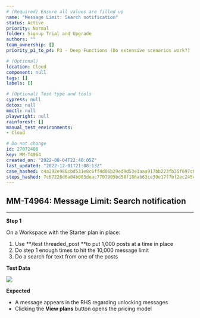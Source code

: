```yaml
---
# (Required) Ensure all values are filled up
name: "Message Limit: Search notification"
status: Active
priority: Normal
folder: Signup Trial and Upgrade
authors: ""
team_ownership: []
priority_p1_to_p4: P3 - Deep Functions (Do extensive scenarios work?)

# (Optional)
location: Cloud
component: null
tags: []
labels: []

# (Optional) Test type and tools
cypress: null
detox: null
mmctl: null
playwright: null
rainforest: []
manual_test_environments: 
- Cloud

# Do not change
id: 27072408
key: MM-T4964
created_on: "2022-08-04T22:48:05Z"
last_updated: "2022-12-01T21:08:13Z"
case_hashed: c4a292e980cbd531e8c6ff4d06b29ed9d53e1aaa917bb223fb35f697c850eb76f2e43c55bf4056bb7d2c75dca12749e1
steps_hashed: 7c67226d6a04b003deac7707905bd58f186ab63ce39e17f7bf2ec245c4df01700bbc2871b760f04345c5925e9dce2d92
---
```


<!-- (Auto-generated) Based on frontmatter's "key" and "name" -->

## MM-T4964: Message Limit: Search notification

---

**Step 1**

On a Workspace with the Starter plan in place:

1. Use \*\*/test threaded\_post \*\*to put 1,000 posts at a time in place
2. Do step 1 enough times to hit the 10,000 message limit
3. Do a search for text from one of the posts

**Test Data**

![](https://smartbear-tm4j-prod-us-west-2-attachment-rich-text.s3.us-west-2.amazonaws.com/embedded-f3277290f945470c4add5d21ef3dc7ca7b74388fc7152bfb6b99ae58c66a95a8-1659653329402-1659653329401.png)

**Expected**

- A message appears in the RHS regarding unlocking messages
- Clicking the **View plans** button opens the pricing model
